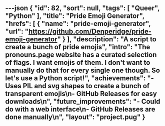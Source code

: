 ---json
{
  "id": 82,
  "sort": null,
  "tags": [
    "Queer",
    "Python"
  ],
  "title": "Pride Emoji Generator",
  "hrefs": [
    {
      "name": "pride-emoji-generator",
      "url": "https://github.com/Denperidge/pride-emoji-generator"
    }
  ],
  "description": "A script to create a bunch of pride emojis",
  "intro": "The pronouns.page website has a curated selection of flags. I want emojis of them. I don't want to manually do that for every single one though. So let's use a Python script!",
  "achievements": "- Uses PIL and svg shapes to create a bunch of transparent emojis\n- GitHub Releases for easy downloads\n",
  "future_improvements": "- Could do with a web interface\n- GitHub Releases are done manually\n",
  "layout": "project.pug"
}
---